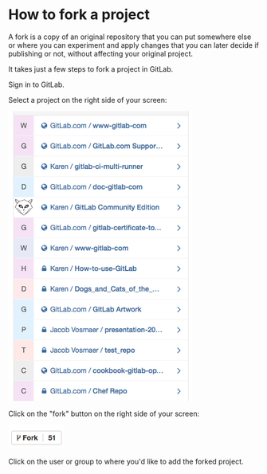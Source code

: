 # How to fork a project

A fork is a copy of an original repository that you can put somewhere else
or where you can experiment and apply changes that you can later decide if
publishing or not, without affecting your original project.

It takes just a few steps to fork a project in GitLab.

Sign in to GitLab.

Select a project on the right side of your screen:

![Select a project](basicsimages/select_project.png)

Click on the "fork" button on the right side of your screen:

![Fork](basicsimages/fork.png)

Click on the user or group to where you'd like to add the forked project.
